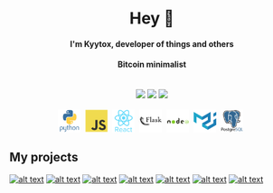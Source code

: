 <!--
**Kyytox/Kyytox** is a ✨ _special_ ✨ repository because its `README.md` (this file) appears on your GitHub profile.

Here are some ideas to get you started:

- 🔭 I’m currently working on ...
- 🌱 I’m currently learning ...
- 👯 I’m looking to collaborate on ...
- 🤔 I’m looking for help with ...
- 💬 Ask me about ...
- 📫 How to reach me: ...
- 😄 Pronouns: ...
- ⚡ Fun fact: ...
-->


<div id="header" align="center">
  <h1>Hey 👋</h1>
  <h4>I'm Kyytox, developer of things and others</h4>
  <h4>Bitcoin minimalist</h4>
  <br>
  <img src="https://img.shields.io/static/v1?label=&message=Bitcoin&color=yellow"/>
  <img src="https://img.shields.io/static/v1?label=&message=Lightning-Network&color=yellow"/>
  <img src="https://img.shields.io/static/v1?label=&message=Flask&color=lightgrey"/>
  <br>
  <br>
</div>
  
<div align="center">
  <img src="https://github.com/devicons/devicon/blob/master/icons/python/python-original-wordmark.svg" title="Python" alt="React" width="40" height="40"/>&nbsp;
    <img src="https://github.com/devicons/devicon/blob/master/icons/javascript/javascript-original.svg" title="JavaScript" alt="JavaScript" width="40" height="40"/>&nbsp;
  <img src="https://github.com/devicons/devicon/blob/master/icons/react/react-original-wordmark.svg" title="React" alt="React" width="40" height="40"/>&nbsp;
    <img src="https://github.com/devicons/devicon/blob/master/icons/flask/flask-original-wordmark.svg" title="Material UI" alt="Material UI" width="40" height="40"/>&nbsp;
  <img src="https://github.com/devicons/devicon/blob/master/icons/nodejs/nodejs-original-wordmark.svg" title="NodeJS" alt="NodeJS" width="40" height="40"/>&nbsp;
    <img src="https://github.com/devicons/devicon/blob/master/icons/materialui/materialui-original.svg" title="Material UI" alt="Material UI" width="40" height="40"/>&nbsp;
      <img src="https://github.com/devicons/devicon/blob/master/icons/postgresql/postgresql-original-wordmark.svg" title="Material UI" alt="Material UI" width="40" height="40"/>&nbsp;
</div>

## My projects
[![alt text](https://github-readme-stats.vercel.app/api/pin/?username=Kyytox&repo=bitcoin_quizz&theme=dark&bg_color=60,200122,6f0000&hide_border=True)](https://github.com/Kyytox/bitcoin_quizz)
[![alt text](https://github-readme-stats.vercel.app/api/pin/?username=Kyytox&repo=app-web-sentiment-twitter-ia&theme=dark&bg_color=60,200122,6f0000&hide_border=True)](https://github.com/Kyytox/app-web-sentiment-twitter-ia)
[![alt text](https://github-readme-stats.vercel.app/api/pin/?username=Kyytox&repo=Coin_Centraliz&theme=dark&bg_color=60,200122,6f0000&hide_border=True)](https://github.com/Kyytox/Coin_Centraliz)
[![alt text](https://github-readme-stats.vercel.app/api/pin/?username=Kyytox&repo=vinyls_dub_scrap&theme=dark&bg_color=60,200122,6f0000&hide_border=True)](https://github.com/Kyytox/vinyls_dub_scrap)
[![alt text](https://github-readme-stats.vercel.app/api/pin/?username=Kyytox&repo=codewars-user-stats&theme=dark&bg_color=60,200122,6f0000&hide_border=True)](https://github.com/Kyytox/codewars-user-stats)
[![alt text](https://github-readme-stats.vercel.app/api/pin/?username=Kyytox&repo=kytox-dev-tools&theme=dark&bg_color=60,200122,6f0000&hide_border=True)](https://github.com/Kyytox/kytox-dev-tools)
[![alt text](https://github-readme-stats.vercel.app/api/pin/?username=Kyytox&repo=Portfolio&theme=dark&bg_color=60,200122,6f0000&hide_border=True)](https://github.com/Kyytox/Portfolio)

<!-- <br>  
<div align="center">
  <img src="https://github-readme-stats.vercel.app/api/top-langs/?username=Kyytox&langs_count=8&theme=dark&bg_color=60,200122,6f0000&hide_border=True&text_color=dbdbdb"/>
</div> -->

<br>  


